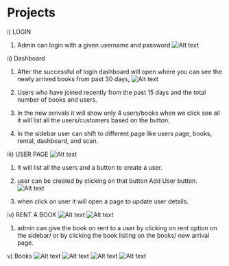 # Projects
i) LOGIN
1. Admin can login with a given username and password
![Alt text](https://github.com/felix1614/Projects/blob/Library-Management-System/screenshots/login.png "Optional Title")

ii) Dashboard
1. After the successful of login dashboard will open where you can see the newly arrived books from past 30 days,
![Alt text](https://github.com/felix1614/Projects/blob/Library-Management-System/screenshots/Dashboard.png "Optional Title")

2. Users who have joined recently from the past 15 days and the total number of books and users.
3. In the new arrivals it will show only 4 users/books when we click see all it will list all the users/customers based on the button.
4. In the sidebar user can shift to different page like users page, books, rental, dashboard, and scan.

iii) USER PAGE
![Alt text](https://github.com/felix1614/Projects/blob/Library-Management-System/screenshots/all%20users.png "Optional Title")
1. It will list all the users and a button to create a user.
2. user can be created by clicking on that button Add User button.
![Alt text](https://github.com/felix1614/Projects/blob/Library-Management-System/screenshots/add%20user.png "Optional Title")

3. when click on user it will open a page to update user details.

iv) RENT A BOOK
![Alt text](https://github.com/felix1614/Projects/blob/Library-Management-System/screenshots/book%20rent.png "Optional Title")
![Alt text](https://github.com/felix1614/Projects/blob/Library-Management-System/screenshots/rent%20book.png "Optional Title")

1. admin can give the book on rent to a user by clicking on rent option on the sidebar/ or by clicking the book listing on the books/ new arrival page.

v) Books
![Alt text](https://github.com/felix1614/Projects/blob/Library-Management-System/screenshots/all%20books.png "Optional Title")
![Alt text](https://github.com/felix1614/Projects/blob/Library-Management-System/screenshots/New%20Arrivals.png "Optional Title")
![Alt text](https://github.com/felix1614/Projects/blob/Library-Management-System/screenshots/new%20customers.png "Optional Title")
![Alt text](https://github.com/felix1614/Projects/blob/Library-Management-System/screenshots/dynamic%20page.png "Optional Title")



